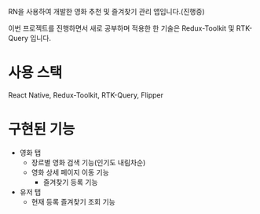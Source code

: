 RN을 사용하여 개발한 영화 추천 및 즐겨찾기 관리 앱입니다.(진행중)

이번 프로젝트를 진행하면서 새로 공부하며 적용한 한 기술은 Redux-Toolkit 및 RTK-Query 입니다.

# 사용 스택

React Native, Redux-Toolkit, RTK-Query, Flipper


# 구현된 기능

- 영화 탭
   - 장르별 영화 검색 기능(인기도 내림차순)
   - 영화 상세 페이지 이동 기능
      - 즐겨찾기 등록 기능
- 유저 탭
   - 현재 등록 즐겨찾기 조회 기능
